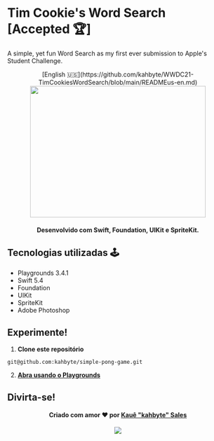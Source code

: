 # Tim Cookie's Word Search [Accepted 🏆] 

A simple, yet fun Word Search as my first ever submission to Apple's Student Challenge. 

<div align = "center">
[English 🇺🇸](https://github.com/kahbyte/WWDC21-TimCookiesWordSearch/blob/main/READMEus-en.md)

<img src="https://i.pinimg.com/originals/68/d0/9b/68d09b3c223fc141f82e3697c689ad2b.png" width="400" height="300" />

<h4>Desenvolvido com Swift, Foundation, UIKit e SpriteKit.</h4>
</div>

## Tecnologias utilizadas 🕹

* Playgrounds 3.4.1
* Swift 5.4
* Foundation
* UIKit
* SpriteKit
* Adobe Photoshop

## Experimente! 
1. **Clone este repositório**

```shell
git@github.com:kahbyte/simple-pong-game.git
```

2. [**Abra usando o Playgrounds**](https://apps.apple.com/app/id1496833156)



## Divirta-se!
<h4 align="center">
    Criado com amor ❤️ por <a href="https://www.linkedin.com/in/kahbyte/"> Kauê "kahbyte" Sales </a>
</h4>

<div align = "center">
<img src="https://i.pinimg.com/originals/67/25/13/672513b759433b125597e0ea7528e1d4.png"/>
</div>
